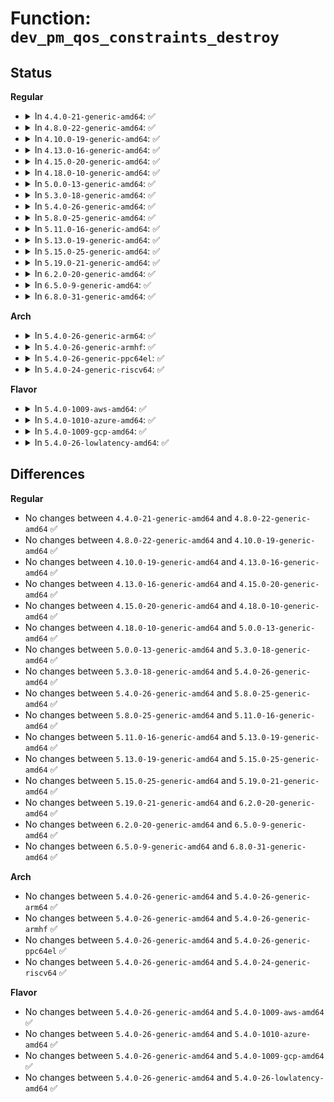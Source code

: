 # Function: <code>dev_pm_qos_constraints_destroy</code>

## Status
<b>Regular</b>
<ul>
<li>
<details>
<summary>In <code>4.4.0-21-generic-amd64</code>: ✅</summary>

```c
void dev_pm_qos_constraints_destroy(struct device * dev)
```

```json
{
  "name": "dev_pm_qos_constraints_destroy",
  "collision_type": "Unique Global",
  "inline_type": "No",
  "funcs": [
    {
      "addr": 18446744071584438528,
      "name": "dev_pm_qos_constraints_destroy",
      "external": true,
      "loc": "drivers/base/power/qos.c:234",
      "file": "drivers/base/power/qos.c",
      "inline": "seen, unknown",
      "caller_inline": [],
      "caller_func": [
        "drivers/base/power/sysfs.c:dpm_sysfs_remove"
      ]
    }
  ],
  "symbols": [
    {
      "addr": 18446744071584438528,
      "name": "dev_pm_qos_constraints_destroy",
      "section": ".text",
      "bind": "STB_GLOBAL",
      "size": 498
    }
  ]
}
```
</details>
</li>
<li>
<details>
<summary>In <code>4.8.0-22-generic-amd64</code>: ✅</summary>

```c
void dev_pm_qos_constraints_destroy(struct device * dev)
```

```json
{
  "name": "dev_pm_qos_constraints_destroy",
  "collision_type": "Unique Global",
  "inline_type": "No",
  "funcs": [
    {
      "addr": 18446744071584774480,
      "name": "dev_pm_qos_constraints_destroy",
      "external": true,
      "loc": "drivers/base/power/qos.c:234",
      "file": "drivers/base/power/qos.c",
      "inline": "seen, unknown",
      "caller_inline": [],
      "caller_func": [
        "drivers/base/power/sysfs.c:dpm_sysfs_remove"
      ]
    }
  ],
  "symbols": [
    {
      "addr": 18446744071584774480,
      "name": "dev_pm_qos_constraints_destroy",
      "section": ".text",
      "bind": "STB_GLOBAL",
      "size": 498
    }
  ]
}
```
</details>
</li>
<li>
<details>
<summary>In <code>4.10.0-19-generic-amd64</code>: ✅</summary>

```c
void dev_pm_qos_constraints_destroy(struct device * dev)
```

```json
{
  "name": "dev_pm_qos_constraints_destroy",
  "collision_type": "Unique Global",
  "inline_type": "No",
  "funcs": [
    {
      "addr": 18446744071584965232,
      "name": "dev_pm_qos_constraints_destroy",
      "external": true,
      "loc": "drivers/base/power/qos.c:234",
      "file": "drivers/base/power/qos.c",
      "inline": "seen, unknown",
      "caller_inline": [],
      "caller_func": [
        "drivers/base/power/sysfs.c:dpm_sysfs_remove"
      ]
    }
  ],
  "symbols": [
    {
      "addr": 18446744071584965232,
      "name": "dev_pm_qos_constraints_destroy",
      "section": ".text",
      "bind": "STB_GLOBAL",
      "size": 498
    }
  ]
}
```
</details>
</li>
<li>
<details>
<summary>In <code>4.13.0-16-generic-amd64</code>: ✅</summary>

```c
void dev_pm_qos_constraints_destroy(struct device * dev)
```

```json
{
  "name": "dev_pm_qos_constraints_destroy",
  "collision_type": "Unique Global",
  "inline_type": "No",
  "funcs": [
    {
      "addr": 18446744071585049728,
      "name": "dev_pm_qos_constraints_destroy",
      "external": true,
      "loc": "drivers/base/power/qos.c:221",
      "file": "drivers/base/power/qos.c",
      "inline": "seen, unknown",
      "caller_inline": [],
      "caller_func": [
        "drivers/base/power/sysfs.c:dpm_sysfs_remove"
      ]
    }
  ],
  "symbols": [
    {
      "addr": 18446744071585049728,
      "name": "dev_pm_qos_constraints_destroy",
      "section": ".text",
      "bind": "STB_GLOBAL",
      "size": 498
    }
  ]
}
```
</details>
</li>
<li>
<details>
<summary>In <code>4.15.0-20-generic-amd64</code>: ✅</summary>

```c
void dev_pm_qos_constraints_destroy(struct device * dev)
```

```json
{
  "name": "dev_pm_qos_constraints_destroy",
  "collision_type": "Unique Global",
  "inline_type": "No",
  "funcs": [
    {
      "addr": 18446744071585472560,
      "name": "dev_pm_qos_constraints_destroy",
      "external": true,
      "loc": "drivers/base/power/qos.c:224",
      "file": "drivers/base/power/qos.c",
      "inline": "seen, unknown",
      "caller_inline": [],
      "caller_func": [
        "drivers/base/power/sysfs.c:dpm_sysfs_remove"
      ]
    }
  ],
  "symbols": [
    {
      "addr": 18446744071585472560,
      "name": "dev_pm_qos_constraints_destroy",
      "section": ".text",
      "bind": "STB_GLOBAL",
      "size": 498
    }
  ]
}
```
</details>
</li>
<li>
<details>
<summary>In <code>4.18.0-10-generic-amd64</code>: ✅</summary>

```c
void dev_pm_qos_constraints_destroy(struct device * dev)
```

```json
{
  "name": "dev_pm_qos_constraints_destroy",
  "collision_type": "Unique Global",
  "inline_type": "No",
  "funcs": [
    {
      "addr": 18446744071585716496,
      "name": "dev_pm_qos_constraints_destroy",
      "external": true,
      "loc": "drivers/base/power/qos.c:224",
      "file": "drivers/base/power/qos.c",
      "inline": "seen, unknown",
      "caller_inline": [],
      "caller_func": [
        "drivers/base/power/sysfs.c:dpm_sysfs_remove"
      ]
    }
  ],
  "symbols": [
    {
      "addr": 18446744071585716496,
      "name": "dev_pm_qos_constraints_destroy",
      "section": ".text",
      "bind": "STB_GLOBAL",
      "size": 498
    }
  ]
}
```
</details>
</li>
<li>
<details>
<summary>In <code>5.0.0-13-generic-amd64</code>: ✅</summary>

```c
void dev_pm_qos_constraints_destroy(struct device * dev)
```

```json
{
  "name": "dev_pm_qos_constraints_destroy",
  "collision_type": "Unique Global",
  "inline_type": "No",
  "funcs": [
    {
      "addr": 18446744071585848160,
      "name": "dev_pm_qos_constraints_destroy",
      "external": true,
      "loc": "drivers/base/power/qos.c:224",
      "file": "drivers/base/power/qos.c",
      "inline": "seen, unknown",
      "caller_inline": [],
      "caller_func": [
        "drivers/base/power/sysfs.c:dpm_sysfs_remove"
      ]
    }
  ],
  "symbols": [
    {
      "addr": 18446744071585848160,
      "name": "dev_pm_qos_constraints_destroy",
      "section": ".text",
      "bind": "STB_GLOBAL",
      "size": 498
    }
  ]
}
```
</details>
</li>
<li>
<details>
<summary>In <code>5.3.0-18-generic-amd64</code>: ✅</summary>

```c
void dev_pm_qos_constraints_destroy(struct device * dev)
```

```json
{
  "name": "dev_pm_qos_constraints_destroy",
  "collision_type": "Unique Global",
  "inline_type": "No",
  "funcs": [
    {
      "addr": 18446744071586085152,
      "name": "dev_pm_qos_constraints_destroy",
      "external": true,
      "loc": "drivers/base/power/qos.c:266",
      "file": "drivers/base/power/qos.c",
      "inline": "seen, unknown",
      "caller_inline": [],
      "caller_func": [
        "drivers/base/power/sysfs.c:dpm_sysfs_remove"
      ]
    }
  ],
  "symbols": [
    {
      "addr": 18446744071586085152,
      "name": "dev_pm_qos_constraints_destroy",
      "section": ".text",
      "bind": "STB_GLOBAL",
      "size": 722
    }
  ]
}
```
</details>
</li>
<li>
<details>
<summary>In <code>5.4.0-26-generic-amd64</code>: ✅</summary>

```c
void dev_pm_qos_constraints_destroy(struct device * dev)
```

```json
{
  "name": "dev_pm_qos_constraints_destroy",
  "collision_type": "Unique Global",
  "inline_type": "No",
  "funcs": [
    {
      "addr": 18446744071586233072,
      "name": "dev_pm_qos_constraints_destroy",
      "external": true,
      "loc": "drivers/base/power/qos.c:230",
      "file": "drivers/base/power/qos.c",
      "inline": "seen, unknown",
      "caller_inline": [],
      "caller_func": [
        "drivers/base/power/sysfs.c:dpm_sysfs_remove"
      ]
    }
  ],
  "symbols": [
    {
      "addr": 18446744071586233072,
      "name": "dev_pm_qos_constraints_destroy",
      "section": ".text",
      "bind": "STB_GLOBAL",
      "size": 511
    }
  ]
}
```
</details>
</li>
<li>
<details>
<summary>In <code>5.8.0-25-generic-amd64</code>: ✅</summary>

```c
void dev_pm_qos_constraints_destroy(struct device * dev)
```

```json
{
  "name": "dev_pm_qos_constraints_destroy",
  "collision_type": "Unique Global",
  "inline_type": "No",
  "funcs": [
    {
      "addr": 18446744071586999536,
      "name": "dev_pm_qos_constraints_destroy",
      "external": true,
      "loc": "drivers/base/power/qos.c:246",
      "file": "drivers/base/power/qos.c",
      "inline": "seen, unknown",
      "caller_inline": [],
      "caller_func": [
        "drivers/base/power/sysfs.c:dpm_sysfs_remove"
      ]
    }
  ],
  "symbols": [
    {
      "addr": 18446744071586999536,
      "name": "dev_pm_qos_constraints_destroy",
      "section": ".text",
      "bind": "STB_GLOBAL",
      "size": 844
    }
  ]
}
```
</details>
</li>
<li>
<details>
<summary>In <code>5.11.0-16-generic-amd64</code>: ✅</summary>

```c
void dev_pm_qos_constraints_destroy(struct device * dev)
```

```json
{
  "name": "dev_pm_qos_constraints_destroy",
  "collision_type": "Unique Global",
  "inline_type": "No",
  "funcs": [
    {
      "addr": 18446744071587084144,
      "name": "dev_pm_qos_constraints_destroy",
      "external": true,
      "loc": "drivers/base/power/qos.c:246",
      "file": "drivers/base/power/qos.c",
      "inline": "seen, unknown",
      "caller_inline": [],
      "caller_func": [
        "drivers/base/power/sysfs.c:dpm_sysfs_remove"
      ]
    }
  ],
  "symbols": [
    {
      "addr": 18446744071587084144,
      "name": "dev_pm_qos_constraints_destroy",
      "section": ".text",
      "bind": "STB_GLOBAL",
      "size": 844
    }
  ]
}
```
</details>
</li>
<li>
<details>
<summary>In <code>5.13.0-19-generic-amd64</code>: ✅</summary>

```c
void dev_pm_qos_constraints_destroy(struct device * dev)
```

```json
{
  "name": "dev_pm_qos_constraints_destroy",
  "collision_type": "Unique Global",
  "inline_type": "No",
  "funcs": [
    {
      "addr": 18446744071586970400,
      "name": "dev_pm_qos_constraints_destroy",
      "external": true,
      "loc": "drivers/base/power/qos.c:246",
      "file": "drivers/base/power/qos.c",
      "inline": "seen, unknown",
      "caller_inline": [],
      "caller_func": [
        "drivers/base/power/sysfs.c:dpm_sysfs_remove"
      ]
    }
  ],
  "symbols": [
    {
      "addr": 18446744071586970400,
      "name": "dev_pm_qos_constraints_destroy",
      "section": ".text",
      "bind": "STB_GLOBAL",
      "size": 844
    }
  ]
}
```
</details>
</li>
<li>
<details>
<summary>In <code>5.15.0-25-generic-amd64</code>: ✅</summary>

```c
void dev_pm_qos_constraints_destroy(struct device * dev)
```

```json
{
  "name": "dev_pm_qos_constraints_destroy",
  "collision_type": "Unique Global",
  "inline_type": "No",
  "funcs": [
    {
      "addr": 18446744071587536528,
      "name": "dev_pm_qos_constraints_destroy",
      "external": true,
      "loc": "drivers/base/power/qos.c:246",
      "file": "drivers/base/power/qos.c",
      "inline": "seen, unknown",
      "caller_inline": [],
      "caller_func": [
        "drivers/base/power/sysfs.c:dpm_sysfs_remove"
      ]
    }
  ],
  "symbols": [
    {
      "addr": 18446744071587536528,
      "name": "dev_pm_qos_constraints_destroy",
      "section": ".text",
      "bind": "STB_GLOBAL",
      "size": 844
    }
  ]
}
```
</details>
</li>
<li>
<details>
<summary>In <code>5.19.0-21-generic-amd64</code>: ✅</summary>

```c
void dev_pm_qos_constraints_destroy(struct device * dev)
```

```json
{
  "name": "dev_pm_qos_constraints_destroy",
  "collision_type": "Unique Global",
  "inline_type": "No",
  "funcs": [
    {
      "addr": 18446744071588867824,
      "name": "dev_pm_qos_constraints_destroy",
      "external": true,
      "loc": "drivers/base/power/qos.c:246",
      "file": "drivers/base/power/qos.c",
      "inline": "seen, unknown",
      "caller_inline": [],
      "caller_func": [
        "drivers/base/power/sysfs.c:dpm_sysfs_remove"
      ]
    }
  ],
  "symbols": [
    {
      "addr": 18446744071588867824,
      "name": "dev_pm_qos_constraints_destroy",
      "section": ".text",
      "bind": "STB_GLOBAL",
      "size": 872
    }
  ]
}
```
</details>
</li>
<li>
<details>
<summary>In <code>6.2.0-20-generic-amd64</code>: ✅</summary>

```c
void dev_pm_qos_constraints_destroy(struct device * dev)
```

```json
{
  "name": "dev_pm_qos_constraints_destroy",
  "collision_type": "Unique Global",
  "inline_type": "No",
  "funcs": [
    {
      "addr": 18446744071590375312,
      "name": "dev_pm_qos_constraints_destroy",
      "external": true,
      "loc": "drivers/base/power/qos.c:246",
      "file": "drivers/base/power/qos.c",
      "inline": "seen, unknown",
      "caller_inline": [],
      "caller_func": [
        "drivers/base/power/sysfs.c:dpm_sysfs_remove"
      ]
    }
  ],
  "symbols": [
    {
      "addr": 18446744071590375312,
      "name": "dev_pm_qos_constraints_destroy",
      "section": ".text",
      "bind": "STB_GLOBAL",
      "size": 856
    }
  ]
}
```
</details>
</li>
<li>
<details>
<summary>In <code>6.5.0-9-generic-amd64</code>: ✅</summary>

```c
void dev_pm_qos_constraints_destroy(struct device * dev)
```

```json
{
  "name": "dev_pm_qos_constraints_destroy",
  "collision_type": "Unique Global",
  "inline_type": "No",
  "funcs": [
    {
      "addr": 18446744071590695744,
      "name": "dev_pm_qos_constraints_destroy",
      "external": true,
      "loc": "drivers/base/power/qos.c:246",
      "file": "drivers/base/power/qos.c",
      "inline": "seen, unknown",
      "caller_inline": [],
      "caller_func": [
        "drivers/base/power/sysfs.c:dpm_sysfs_remove"
      ]
    }
  ],
  "symbols": [
    {
      "addr": 18446744071590695744,
      "name": "dev_pm_qos_constraints_destroy",
      "section": ".text",
      "bind": "STB_GLOBAL",
      "size": 856
    }
  ]
}
```
</details>
</li>
<li>
<details>
<summary>In <code>6.8.0-31-generic-amd64</code>: ✅</summary>

```c
void dev_pm_qos_constraints_destroy(struct device * dev)
```

```json
{
  "name": "dev_pm_qos_constraints_destroy",
  "collision_type": "Unique Global",
  "inline_type": "No",
  "funcs": [
    {
      "addr": 18446744071591057600,
      "name": "dev_pm_qos_constraints_destroy",
      "external": true,
      "loc": "drivers/base/power/qos.c:246",
      "file": "drivers/base/power/qos.c",
      "inline": "seen, unknown",
      "caller_inline": [],
      "caller_func": [
        "drivers/base/power/sysfs.c:dpm_sysfs_remove"
      ]
    }
  ],
  "symbols": [
    {
      "addr": 18446744071591057600,
      "name": "dev_pm_qos_constraints_destroy",
      "section": ".text",
      "bind": "STB_GLOBAL",
      "size": 856
    }
  ]
}
```
</details>
</li>
</ul>
<b>Arch</b>
<ul>
<li>
<details>
<summary>In <code>5.4.0-26-generic-arm64</code>: ✅</summary>

```c
void dev_pm_qos_constraints_destroy(struct device * dev)
```

```json
{
  "name": "dev_pm_qos_constraints_destroy",
  "collision_type": "Unique Global",
  "inline_type": "No",
  "funcs": [
    {
      "addr": 18446603336499046496,
      "name": "dev_pm_qos_constraints_destroy",
      "external": true,
      "loc": "drivers/base/power/qos.c:230",
      "file": "drivers/base/power/qos.c",
      "inline": "seen, unknown",
      "caller_inline": [],
      "caller_func": [
        "drivers/base/power/sysfs.c:dpm_sysfs_remove"
      ]
    }
  ],
  "symbols": [
    {
      "addr": 18446603336499046496,
      "name": "dev_pm_qos_constraints_destroy",
      "section": ".text",
      "bind": "STB_GLOBAL",
      "size": 504
    }
  ]
}
```
</details>
</li>
<li>
<details>
<summary>In <code>5.4.0-26-generic-armhf</code>: ✅</summary>

```c
void dev_pm_qos_constraints_destroy(struct device * dev)
```

```json
{
  "name": "dev_pm_qos_constraints_destroy",
  "collision_type": "Unique Global",
  "inline_type": "No",
  "funcs": [
    {
      "addr": 3231603992,
      "name": "dev_pm_qos_constraints_destroy",
      "external": true,
      "loc": "drivers/base/power/qos.c:230",
      "file": "drivers/base/power/qos.c",
      "inline": "seen, unknown",
      "caller_inline": [],
      "caller_func": [
        "drivers/base/power/sysfs.c:dpm_sysfs_remove"
      ]
    }
  ],
  "symbols": [
    {
      "addr": 3231603992,
      "name": "dev_pm_qos_constraints_destroy",
      "section": ".text",
      "bind": "STB_GLOBAL",
      "size": 460
    }
  ]
}
```
</details>
</li>
<li>
<details>
<summary>In <code>5.4.0-26-generic-ppc64el</code>: ✅</summary>

```c
void dev_pm_qos_constraints_destroy(struct device * dev)
```

```json
{
  "name": "dev_pm_qos_constraints_destroy",
  "collision_type": "Unique Global",
  "inline_type": "No",
  "funcs": [
    {
      "addr": 13835058055292219616,
      "name": "dev_pm_qos_constraints_destroy",
      "external": true,
      "loc": "drivers/base/power/qos.c:230",
      "file": "drivers/base/power/qos.c",
      "inline": "seen, unknown",
      "caller_inline": [],
      "caller_func": [
        "drivers/base/power/sysfs.c:dpm_sysfs_remove"
      ]
    }
  ],
  "symbols": [
    {
      "addr": 13835058055292219616,
      "name": "dev_pm_qos_constraints_destroy",
      "section": ".text",
      "bind": "STB_GLOBAL",
      "size": 672
    }
  ]
}
```
</details>
</li>
<li>
<details>
<summary>In <code>5.4.0-24-generic-riscv64</code>: ✅</summary>

```c
void dev_pm_qos_constraints_destroy(struct device * dev)
```

```json
{
  "name": "dev_pm_qos_constraints_destroy",
  "collision_type": "Unique Global",
  "inline_type": "No",
  "funcs": [
    {
      "addr": 18446743936276405814,
      "name": "dev_pm_qos_constraints_destroy",
      "external": true,
      "loc": "drivers/base/power/qos.c:230",
      "file": "drivers/base/power/qos.c",
      "inline": "seen, unknown",
      "caller_inline": [],
      "caller_func": [
        "drivers/base/power/sysfs.c:dpm_sysfs_remove"
      ]
    }
  ],
  "symbols": [
    {
      "addr": 18446743936276405814,
      "name": "dev_pm_qos_constraints_destroy",
      "section": ".text",
      "bind": "STB_GLOBAL",
      "size": 474
    }
  ]
}
```
</details>
</li>
</ul>
<b>Flavor</b>
<ul>
<li>
<details>
<summary>In <code>5.4.0-1009-aws-amd64</code>: ✅</summary>

```c
void dev_pm_qos_constraints_destroy(struct device * dev)
```

```json
{
  "name": "dev_pm_qos_constraints_destroy",
  "collision_type": "Unique Global",
  "inline_type": "No",
  "funcs": [
    {
      "addr": 18446744071585993280,
      "name": "dev_pm_qos_constraints_destroy",
      "external": true,
      "loc": "drivers/base/power/qos.c:230",
      "file": "drivers/base/power/qos.c",
      "inline": "seen, unknown",
      "caller_inline": [],
      "caller_func": [
        "drivers/base/power/sysfs.c:dpm_sysfs_remove"
      ]
    }
  ],
  "symbols": [
    {
      "addr": 18446744071585993280,
      "name": "dev_pm_qos_constraints_destroy",
      "section": ".text",
      "bind": "STB_GLOBAL",
      "size": 511
    }
  ]
}
```
</details>
</li>
<li>
<details>
<summary>In <code>5.4.0-1010-azure-amd64</code>: ✅</summary>

```c
void dev_pm_qos_constraints_destroy(struct device * dev)
```

```json
{
  "name": "dev_pm_qos_constraints_destroy",
  "collision_type": "Unique Global",
  "inline_type": "No",
  "funcs": [
    {
      "addr": 18446744071585842528,
      "name": "dev_pm_qos_constraints_destroy",
      "external": true,
      "loc": "drivers/base/power/qos.c:230",
      "file": "drivers/base/power/qos.c",
      "inline": "seen, unknown",
      "caller_inline": [],
      "caller_func": [
        "drivers/base/power/sysfs.c:dpm_sysfs_remove"
      ]
    }
  ],
  "symbols": [
    {
      "addr": 18446744071585842528,
      "name": "dev_pm_qos_constraints_destroy",
      "section": ".text",
      "bind": "STB_GLOBAL",
      "size": 505
    }
  ]
}
```
</details>
</li>
<li>
<details>
<summary>In <code>5.4.0-1009-gcp-amd64</code>: ✅</summary>

```c
void dev_pm_qos_constraints_destroy(struct device * dev)
```

```json
{
  "name": "dev_pm_qos_constraints_destroy",
  "collision_type": "Unique Global",
  "inline_type": "No",
  "funcs": [
    {
      "addr": 18446744071586183088,
      "name": "dev_pm_qos_constraints_destroy",
      "external": true,
      "loc": "drivers/base/power/qos.c:230",
      "file": "drivers/base/power/qos.c",
      "inline": "seen, unknown",
      "caller_inline": [],
      "caller_func": [
        "drivers/base/power/sysfs.c:dpm_sysfs_remove"
      ]
    }
  ],
  "symbols": [
    {
      "addr": 18446744071586183088,
      "name": "dev_pm_qos_constraints_destroy",
      "section": ".text",
      "bind": "STB_GLOBAL",
      "size": 511
    }
  ]
}
```
</details>
</li>
<li>
<details>
<summary>In <code>5.4.0-26-lowlatency-amd64</code>: ✅</summary>

```c
void dev_pm_qos_constraints_destroy(struct device * dev)
```

```json
{
  "name": "dev_pm_qos_constraints_destroy",
  "collision_type": "Unique Global",
  "inline_type": "No",
  "funcs": [
    {
      "addr": 18446744071586291760,
      "name": "dev_pm_qos_constraints_destroy",
      "external": true,
      "loc": "drivers/base/power/qos.c:230",
      "file": "drivers/base/power/qos.c",
      "inline": "seen, unknown",
      "caller_inline": [],
      "caller_func": [
        "drivers/base/power/sysfs.c:dpm_sysfs_remove"
      ]
    }
  ],
  "symbols": [
    {
      "addr": 18446744071586291760,
      "name": "dev_pm_qos_constraints_destroy",
      "section": ".text",
      "bind": "STB_GLOBAL",
      "size": 502
    }
  ]
}
```
</details>
</li>
</ul>

## Differences
<b>Regular</b>
<ul>
<li>
No changes between <code>4.4.0-21-generic-amd64</code> and <code>4.8.0-22-generic-amd64</code> ✅
</li>
<li>
No changes between <code>4.8.0-22-generic-amd64</code> and <code>4.10.0-19-generic-amd64</code> ✅
</li>
<li>
No changes between <code>4.10.0-19-generic-amd64</code> and <code>4.13.0-16-generic-amd64</code> ✅
</li>
<li>
No changes between <code>4.13.0-16-generic-amd64</code> and <code>4.15.0-20-generic-amd64</code> ✅
</li>
<li>
No changes between <code>4.15.0-20-generic-amd64</code> and <code>4.18.0-10-generic-amd64</code> ✅
</li>
<li>
No changes between <code>4.18.0-10-generic-amd64</code> and <code>5.0.0-13-generic-amd64</code> ✅
</li>
<li>
No changes between <code>5.0.0-13-generic-amd64</code> and <code>5.3.0-18-generic-amd64</code> ✅
</li>
<li>
No changes between <code>5.3.0-18-generic-amd64</code> and <code>5.4.0-26-generic-amd64</code> ✅
</li>
<li>
No changes between <code>5.4.0-26-generic-amd64</code> and <code>5.8.0-25-generic-amd64</code> ✅
</li>
<li>
No changes between <code>5.8.0-25-generic-amd64</code> and <code>5.11.0-16-generic-amd64</code> ✅
</li>
<li>
No changes between <code>5.11.0-16-generic-amd64</code> and <code>5.13.0-19-generic-amd64</code> ✅
</li>
<li>
No changes between <code>5.13.0-19-generic-amd64</code> and <code>5.15.0-25-generic-amd64</code> ✅
</li>
<li>
No changes between <code>5.15.0-25-generic-amd64</code> and <code>5.19.0-21-generic-amd64</code> ✅
</li>
<li>
No changes between <code>5.19.0-21-generic-amd64</code> and <code>6.2.0-20-generic-amd64</code> ✅
</li>
<li>
No changes between <code>6.2.0-20-generic-amd64</code> and <code>6.5.0-9-generic-amd64</code> ✅
</li>
<li>
No changes between <code>6.5.0-9-generic-amd64</code> and <code>6.8.0-31-generic-amd64</code> ✅
</li>
</ul>
<b>Arch</b>
<ul>
<li>
No changes between <code>5.4.0-26-generic-amd64</code> and <code>5.4.0-26-generic-arm64</code> ✅
</li>
<li>
No changes between <code>5.4.0-26-generic-amd64</code> and <code>5.4.0-26-generic-armhf</code> ✅
</li>
<li>
No changes between <code>5.4.0-26-generic-amd64</code> and <code>5.4.0-26-generic-ppc64el</code> ✅
</li>
<li>
No changes between <code>5.4.0-26-generic-amd64</code> and <code>5.4.0-24-generic-riscv64</code> ✅
</li>
</ul>
<b>Flavor</b>
<ul>
<li>
No changes between <code>5.4.0-26-generic-amd64</code> and <code>5.4.0-1009-aws-amd64</code> ✅
</li>
<li>
No changes between <code>5.4.0-26-generic-amd64</code> and <code>5.4.0-1010-azure-amd64</code> ✅
</li>
<li>
No changes between <code>5.4.0-26-generic-amd64</code> and <code>5.4.0-1009-gcp-amd64</code> ✅
</li>
<li>
No changes between <code>5.4.0-26-generic-amd64</code> and <code>5.4.0-26-lowlatency-amd64</code> ✅
</li>
</ul>
